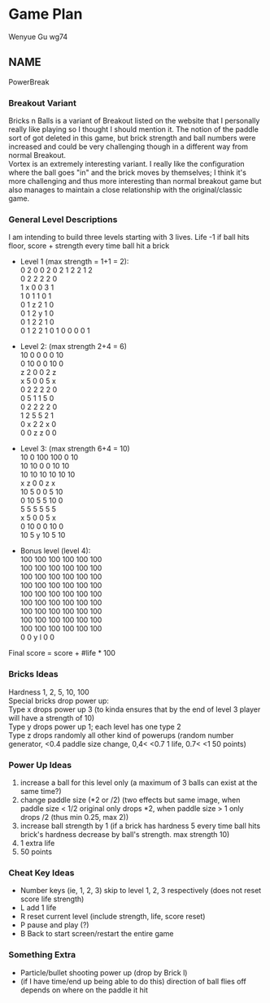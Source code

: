 # Game Plan
Wenyue Gu wg74
## NAME
PowerBreak

### Breakout Variant
Bricks n Balls is a variant of Breakout listed on the website that I personally really like 
playing so I thought I should mention it. The notion of the paddle sort of got deleted in this 
game, but brick strength and ball numbers were increased and could be very challenging though in 
a different way from normal Breakout.  
Vortex is an extremely interesting variant. I really like the configuration where the ball goes "in" 
and the brick moves by themselves; I think it's more challenging and thus more interesting  than normal 
breakout game but also manages to maintain a close relationship with the original/classic game.

### General Level Descriptions
I am intending to build three levels starting with 3 lives. Life -1 if ball hits floor, score + strength 
every time ball hit a brick  
* Level 1 (max strength = 1+1 = 2):   
0 2 0 0 2 0 
2 1 2 2 1 2  
0 2 2 2 2 0  
1 x 0 0 3 1  
1 0 1 1 0 1  
0 1 z 2 1 0  
0 1 2 y 1 0  
0 1 2 2 1 0  
0 1 2 2 1 0
1 0 0 0 0 1 

* Level 2: (max strength 2+4 = 6)  
10 0 0 0 0 10  
0 10 0 0 10 0  
z 2 0 0 2 z  
x 5 0 0 5 x  
0 2 2 2 2 0  
0 5 1 1 5 0  
0 2 2 2 2 0  
1 2 5 5 2 1  
0 x 2 2 x 0  
0 0 z z 0 0 

* Level 3: (max strength 6+4 = 10)  
10 0 100 100 0 10  
10 10 0 0 10 10  
10 10 10 10 10 10  
x z 0 0 z x    
10 5 0 0 5 10  
0 10 5 5 10 0  
5 5 5 5 5 5  
x 5 0 0 5 x  
0 10 0 0 10 0  
10 5 y 10 5 10 

* Bonus level (level 4):  
100 100 100 100 100 100  
100 100 100 100 100 100  
100 100 100 100 100 100  
100 100 100 100 100 100  
100 100 100 100 100 100  
100 100 100 100 100 100  
100 100 100 100 100 100  
100 100 100 100 100 100  
100 100 100 100 100 100  
0 0 y l 0 0

Final score = score + #life * 100

### Bricks Ideas
Hardness 1, 2, 5, 10, 100  
Special bricks drop power up:  
Type x drops power up 3 (to kinda ensures that by the end of level 3 player will have a strength of 10)  
Type y drops power up 1; each level has one type 2  
Type z drops randomly all other kind of powerups (random number generator, <0.4 paddle size change, 
0,4< <0.7 1 life, 0.7< <1 50 points)  

### Power Up Ideas
1) increase a ball for this level only (a maximum of 3 balls can exist at the same time?)
2) change paddle size (*2 or /2) 
(two effects but same image, when paddle size < 1/2 original only drops *2, when 
paddle size > 1 only drops /2 (thus min 0.25, max 2))  
3) increase ball strength by 1 (if a brick has hardness 5 every time ball hits brick's hardness decrease 
by ball's strength. max strength 10)
4) 1 extra life
5) 50 points

### Cheat Key Ideas
* Number keys (ie, 1, 2, 3) skip to level 1, 2, 3 respectively (does not reset score life strength)  
* L add 1 life  
* R reset current level (include strength, life, score reset)  
* P pause and play (?)  
* B Back to start screen/restart the entire game  

### Something Extra
* Particle/bullet shooting power up (drop by Brick l)  
* (if I have time/end up being able to do this) direction of ball flies off depends on where on the 
paddle it hit